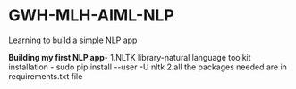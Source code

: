 # GWH-MLH-AIML-NLP
Learning to build a simple NLP app

**Building my first NLP app**-
  1.NLTK library-natural language toolkit
   installation - sudo pip install --user -U nltk
  2.all the packages needed are in requirements.txt file
